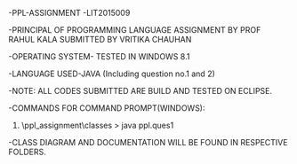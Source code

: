 -PPL-ASSIGNMENT -LIT2015009

-PRINCIPAL OF PROGRAMMING LANGUAGE ASSIGNMENT BY PROF RAHUL KALA SUBMITTED BY VRITIKA CHAUHAN

-OPERATING SYSTEM- TESTED IN WINDOWS 8.1
             
-LANGUAGE USED-JAVA (Including question no.1 and 2)

-NOTE: ALL CODES SUBMITTED ARE BUILD AND TESTED ON ECLIPSE.

-COMMANDS FOR COMMAND PROMPT(WINDOWS):
1. \ppl_assignment\classes > java ppl.ques1

-CLASS DIAGRAM AND DOCUMENTATION WILL BE FOUND IN RESPECTIVE FOLDERS.


